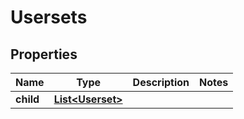 

# Usersets


## Properties

| Name | Type | Description | Notes |
|------------ | ------------- | ------------- | -------------|
|**child** | [**List&lt;Userset&gt;**](Userset.md) |  |  |



